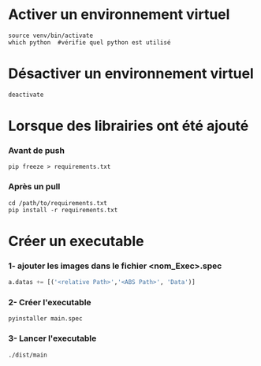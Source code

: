 # Activer un environnement virtuel
```shell
source venv/bin/activate
which python  #vérifie quel python est utilisé
```
# Désactiver un environnement virtuel
```shell
deactivate
```

# Lorsque des librairies ont été ajouté 
### Avant de push
```shell
pip freeze > requirements.txt
```
### Après un pull
```shell
cd /path/to/requirements.txt
pip install -r requirements.txt
```

# Créer un executable
### 1- ajouter les images dans le fichier <nom_Exec>.spec
```python
a.datas += [('<relative Path>','<ABS Path>', 'Data')]
```
### 2- Créer l'executable
```shell
pyinstaller main.spec
```
### 3- Lancer l'executable
```shell
./dist/main 
```


